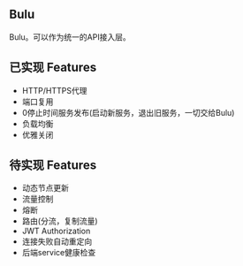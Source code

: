 Bulu
-------
Bulu。可以作为统一的API接入层。

## 已实现 Features
* HTTP/HTTPS代理
* 端口复用
* 0停止时间服务发布(启动新服务，退出旧服务，一切交给Bulu)
* 负载均衡
* 优雅关闭

## 待实现 Features
* 动态节点更新
* 流量控制
* 熔断
* 路由(分流，复制流量)
* JWT Authorization
* 连接失败自动重定向
* 后端service健康检查